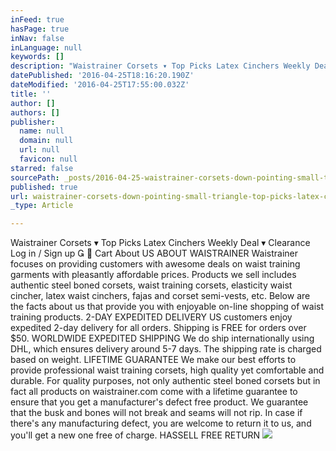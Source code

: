 ```yaml
---
inFeed: true
hasPage: true
inNav: false
inLanguage: null
keywords: []
description: "Waistrainer Corsets ▾ Top Picks Latex Cinchers Weekly Deal ▾ Clearance Log in / Sign up   Cart About US ABOUT WAISTRAINER Waistrainer focuses on providing customers with awesome deals on waist training garments with pleasantly affordable prices. Products we sell includes authentic steel boned corsets, waist training corsets, elasticity waist cincher, latex waist cinchers, fajas and corset semi-vests, etc. Below are the facts about us that provide you with enjoyable on-line shopping of waist training products. 2-DAY EXPEDITED DELIVERY US customers enjoy expedited 2-day delivery for all orders. Shipping is FREE for orders over $50. WORLDWIDE EXPEDITED SHIPPING We do ship internationally using DHL, which ensures delivery around 5-7 days. The shipping rate is charged based on weight. LIFETIME GUARANTEE We make our best efforts to provide professional waist training corsets, high quality yet comfortable and durable. For quality purposes, not only authentic steel boned corsets but in fact all products on waistrainer.com come with a lifetime guarantee to ensure that you get a manufacturer's defect free product. We guarantee that the busk and bones will not break and seams will not rip. In case if there's any manufacturing defect, you are welcome to return it to us, and you'll get a new one free of charge. HASSELL FREE RETURN"
datePublished: '2016-04-25T18:16:20.190Z'
dateModified: '2016-04-25T17:55:00.032Z'
title: ''
author: []
authors: []
publisher:
  name: null
  domain: null
  url: null
  favicon: null
starred: false
sourcePath: _posts/2016-04-25-waistrainer-corsets-down-pointing-small-triangle-top-picks-latex-cinchers-weekly-deal-down-pointing-small-triangle.md
published: true
url: waistrainer-corsets-down-pointing-small-triangle-top-picks-latex-cinchers-weekly-deal-down-pointing-small-triangle/index.html
_type: Article

---
```

Waistrainer Corsets ▾ Top Picks Latex Cinchers Weekly Deal ▾ Clearance Log in / Sign up   Cart About US ABOUT WAISTRAINER Waistrainer focuses on providing customers with awesome deals on waist training garments with pleasantly affordable prices. Products we sell includes authentic steel boned corsets, waist training corsets, elasticity waist cincher, latex waist cinchers, fajas and corset semi-vests, etc. Below are the facts about us that provide you with enjoyable on-line shopping of waist training products. 2-DAY EXPEDITED DELIVERY US customers enjoy expedited 2-day delivery for all orders. Shipping is FREE for orders over $50\. WORLDWIDE EXPEDITED SHIPPING We do ship internationally using DHL, which ensures delivery around 5-7 days. The shipping rate is charged based on weight. LIFETIME GUARANTEE We make our best efforts to provide professional waist training corsets, high quality yet comfortable and durable. For quality purposes, not only authentic steel boned corsets but in fact all products on waistrainer.com come with a lifetime guarantee to ensure that you get a manufacturer's defect free product. We guarantee that the busk and bones will not break and seams will not rip. In case if there's any manufacturing defect, you are welcome to return it to us, and you'll get a new one free of charge. HASSELL FREE RETURN
![](https://the-grid-user-content.s3-us-west-2.amazonaws.com/e24a8016-ebbe-4945-8268-a6ade6f9201c.jpg)